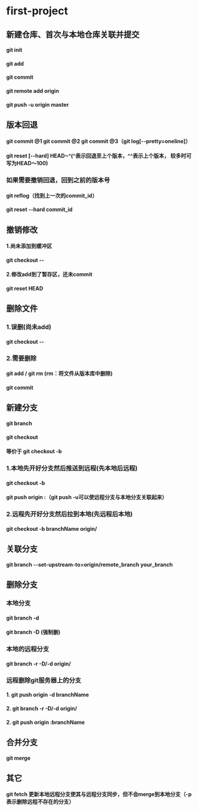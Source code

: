 # first-project
## 新建仓库、首次与本地仓库关联并提交
#### git init
#### git add
#### git commit
#### git remote add origin <link>
#### git push -u origin master

## 版本回退
#### git commit @1  git commit @2 git commit @3（git log[--pretty=oneline]）
#### git reset [--hard] HEAD~^(^表示回退至上个版本，^^表示上个版本， 较多时可写为HEAD～100)

### 如果需要撤销回退，回到之前的版本号
#### git reflog（找到上一次的commit_id）
#### git reset --hard commit_id

## 撤销修改
#### 1.尚未添加到缓冲区
#### git checkout -- <file>
#### 2.修改add到了暂存区，还未commit
#### git reset HEAD <file>

## 删除文件
### 1.误删(尚未add)
#### git checkout -- <file>
### 2.需要删除
#### git add / git rm <file>(rm：将文件从版本库中删除)
#### git commit

## 新建分支
#### git branch <name>
#### git checkout <name>
#### 等价于 git checkout -b <name>
### 1.本地先开好分支然后推送到远程(先本地后远程)
#### git checkout -b <localBranch>
#### git push origin <localBranch>:<remoteBranch>（git push -u可以使远程分支与本地分支关联起来）
### 2.远程先开好分支然后拉到本地(先远程后本地)
#### git checkout -b branchName origin/<remoteBranch>

## 关联分支
<!-- #### git branch --set-upstream your_branch origin/remote_branch -->
#### git branch --set-upstream-to=origin/remote_branch  your_branch
<!-- #### git branch --track your_branch origin/remote_branch ??? -->

## 删除分支
### 本地分支
#### git branch -d <name>
#### git branch -D <name>(强制删)
### 本地的远程分支
#### git branch -r -D/-d origin/<name>
### 远程删除git服务器上的分支
#### 1. git push origin -d branchName
#### 2. git branch -r -D/-d origin/<name>
#### 2. git push origin :branchName


## 合并分支
#### git merge <branchName>

## 其它
#### git fetch 更新本地远程分支使其与远程分支同步，但不会merge到本地分支（-p表示删除远程不存在的分支）